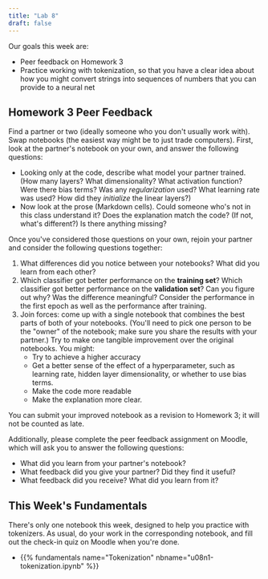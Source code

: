 ```yaml
---
title: "Lab 8"
draft: false
---
```


Our goals this week are:

- Peer feedback on Homework 3
- Practice working with tokenization, so that you have a clear idea about how you might convert strings into sequences of numbers that you can provide to a neural net

## Homework 3 Peer Feedback

Find a partner or two (ideally someone who you don't usually work with). Swap notebooks (the easiest way might be to just trade computers). First, look at the partner's notebook on your own, and answer the following questions:

- Looking only at the code, describe what model your partner trained. (How many layers? What dimensionality? What activation function? Were there bias terms? Was any *regularization* used? What learning rate was used? How did they *initialize* the linear layers?)
- Now look at the prose (Markdown cells). Could someone who's not in this class understand it? Does the explanation match the code? (If not, what's different?) Is there anything missing?

Once you've considered those questions on your own, rejoin your partner and consider the following questions together:

1. What differences did you notice between your notebooks? What did you learn from each other?
2. Which classifier got better performance on the **training set**? Which classifier got better performance on the **validation set**? Can you figure out why? Was the difference meaningful? Consider the performance in the first epoch as well as the performance after training.
3. Join forces: come up with a single notebook that combines the best parts of both of your notebooks. (You'll need to pick one person to be the "owner" of the notebook; make sure you share the results with your partner.) Try to make one tangible improvement over the original notebooks. You might:
    - Try to achieve a higher accuracy
    - Get a better sense of the effect of a hyperparameter, such as learning rate, hidden layer dimensionality, or whether to use bias terms.
    - Make the code more readable
    - Make the explanation more clear.

You can submit your improved notebook as a revision to Homework 3; it will not be counted as late.

Additionally, please complete the peer feedback assignment on Moodle, which will ask you to answer the following questions:

- What did you learn from your partner's notebook?
- What feedback did you give your partner? Did they find it useful?
- What feedback did you receive? What did you learn from it?




## This Week's Fundamentals

There's only one notebook this week, designed to help you practice with tokenizers. As usual, do your work in the corresponding notebook, and fill out the check-in quiz on Moodle when you're done.

- {{% fundamentals name="Tokenization" nbname="u08n1-tokenization.ipynb" %}}

